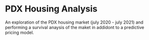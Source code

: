 # PDX Housing Analysis
 An exploration of the PDX housing market (july 2020 - july 2021) and performing a survival anaysis of the maket in addidont to a predictive pricing model.
